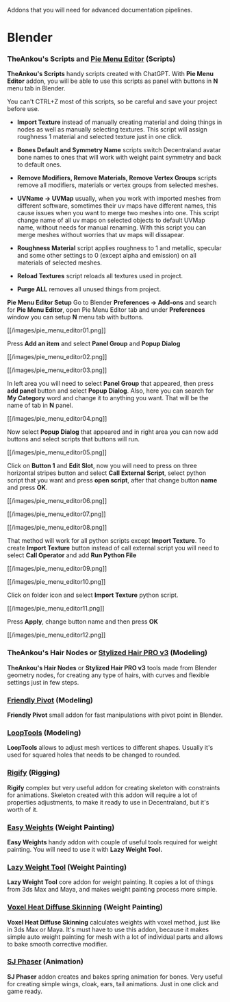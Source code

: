 Addons that you will need for advanced documentation pipelines.
# Blender
### TheAnkou's Scripts and [Pie Menu Editor](https://blendermarket.com/products/pie-menu-editor) (Scripts)
**TheAnkou's Scripts** handy scripts created with ChatGPT. With **Pie Menu Editor** addon, you will be able to use this scripts as panel with buttons in **N** menu tab   in Blender.

You can't CTRL+Z most of this scripts, so be careful and save your project before use.
- **Import Texture** instead of manually creating material and doing things in nodes as well as manually selecting textures. This script will assign roughness 1 material and selected texture just in one click. 

- **Bones Default and Symmetry Name** scripts switch Decentraland avatar bone names to ones that will work with weight paint symmetry and back to default ones.

- **Remove Modifiers, Remove Materials, Remove Vertex Groups** scripts remove all modifiers, materials or vertex groups from selected meshes. 
- **UVName -> UVMap** usually, when you work with imported meshes from different software, sometimes their uv maps have different names, this cause issues when you want to merge two meshes into one. This script change name of all uv maps on selected objects to default UVMap name, without needs for manual renaming. With this script you can merge meshes without worries that uv maps will dissapear. 

- **Roughness Material** script applies roughness to 1 and metallic, specular and some other settings to 0 (except alpha and emission) on all materials of selected meshes. 

- **Reload Textures** script reloads all textures used in project.
- **Purge ALL** removes all unused things from project. 

**Pie Menu Editor Setup** 
Go to Blender **Preferences -> Add-ons** and search for **Pie Menu Editor**, open Pie Menu Editor tab and under **Preferences** window you can setup **N** menu tab with buttons.

[[/images/pie_menu_editor01.png]]

Press **Add an item** and select **Panel Group** and **Popup Dialog**

[[/images/pie_menu_editor02.png]]

[[/images/pie_menu_editor03.png]]

In left area you will need to select **Panel Group** that appeared, then press **add panel** button and select **Popup Dialog**. Also, here you can search for **My Category** word and change it to anything you want. That will be the name of tab in **N** panel.

[[/images/pie_menu_editor04.png]]

 Now select **Popup Dialog** that appeared and in right area you can now add buttons and select scripts that buttons will run.

[[/images/pie_menu_editor05.png]]

Click on **Button 1** and **Edit Slot**, now you will need to press on three horizontal stripes button and select **Call External Script**, select python script that you want and press **open script**, after that change button **name** and press **OK**.

[[/images/pie_menu_editor06.png]]

[[/images/pie_menu_editor07.png]]

[[/images/pie_menu_editor08.png]]

That method will work for all python scripts except **Import Texture**.
To create **Import Texture** button instead of call external script you will need to select **Call Operator** and add **Run Python File**

[[/images/pie_menu_editor09.png]]

[[/images/pie_menu_editor10.png]]

Click on folder icon and select **Import Texture** python script. 

[[/images/pie_menu_editor11.png]]

Press **Apply**, change button name and then press **OK**

[[/images/pie_menu_editor12.png]]

### TheAnkou's Hair Nodes or [Stylized Hair PRO v3](https://deanzarkov.gumroad.com/l/stylized_hair_pro) (Modeling)
**TheAnkou's Hair Nodes** or **Stylized Hair PRO v3** tools made from Blender geometry nodes, for creating any type of hairs, with curves and flexible settings just in few steps. 


### [Friendly Pivot](https://blendermarket.com/products/friendly-pivot) (Modeling)
**Friendly Pivot** small addon for fast manipulations with pivot point in Blender.
### [LoopTools](https://docs.blender.org/manual/en/latest/addons/mesh/looptools.html) (Modeling)
**LoopTools** allows to adjust mesh vertices to different shapes. Usually it's used for squared holes that needs to be changed to rounded.
### [Rigify](https://docs.blender.org/manual/en/2.81/addons/rigging/rigify.html#activation) (Rigging) 
**Rigify** complex but very useful addon for creating skeleton with constraints for animations. Skeleton created with this addon will require a lot of properties adjustments, to make it ready to use in Decentraland, but it's worth of it.
### [Easy Weights](https://studio.blender.org/pipeline/addons/easy_weights) (Weight Painting)
**Easy Weights** handy addon with couple of useful tools required for weight painting. You will need to use it with **Lazy Weight Tool.**
### [Lazy Weight Tool](https://blendermarket.com/products/lazy-weight-tool) (Weight Painting)
**Lazy Weight Tool** core addon for weight painting. It copies a lot of things from 3ds Max and Maya, and makes weight painting process more simple.
### [Voxel Heat Diffuse Skinning](https://blendermarket.com/products/voxel-heat-diffuse-skinning) (Weight Painting)
**Voxel Heat Diffuse Skinning** calculates weights with voxel method, just like in 3ds Max or Maya. It's must have to use this addon, because it makes simple auto weight painting for mesh with a lot of individual parts and allows to bake smooth corrective modifier.
### [SJ Phaser](https://captainhansode.gumroad.com/l/EVhEq) (Animation)
**SJ Phaser**  addon creates and bakes spring animation for bones. Very useful for creating simple wings, cloak, ears, tail animations. Just in one click and game ready.
